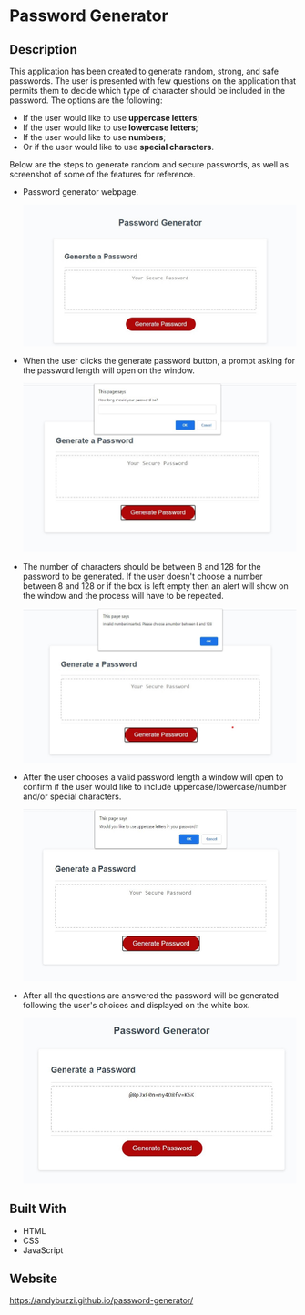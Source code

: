 # Password Generator

## Description

This application has been created to generate random, strong, and safe passwords. The user is presented with few questions on the application that permits them to decide which type of character should be included in the password. The options are the following:

- If the user would like to use **uppercase letters**;
- If the user would like to use **lowercase letters**;
- If the user would like to use **numbers**;
- Or if the user would like to use **special characters**.

Below are the steps to generate random and secure passwords, as well as screenshot of some of the features for reference.

- Password generator webpage.

  ![Password generator webpage](assets/images/pwdgenerator-initialpage.jpg)

- When the user clicks the generate password button, a prompt asking for the password length will open on the window.

  ![Password length question](assets/images/prompt-pwd-length.jpg)

- The number of characters should be between 8 and 128 for the password to be generated. If the user doesn't choose a number between 8 and 128 or if the box is left empty then an alert will show on the window and the process will have to be repeated.

  ![Alert of invalid number inserted](assets/images/pwd-length.jpg)

- After the user chooses a valid password length a window will open to confirm if the user would like to include uppercase/lowercase/number and/or special characters.

  ![Characters type to be included](assets/images/pwd-options.jpg)

- After all the questions are answered the password will be generated following the user's choices and displayed on the white box.

  ![Password generated](assets/images/pwd-generated.jpg)

## Built With

- HTML
- CSS
- JavaScript

## Website

https://andybuzzi.github.io/password-generator/
